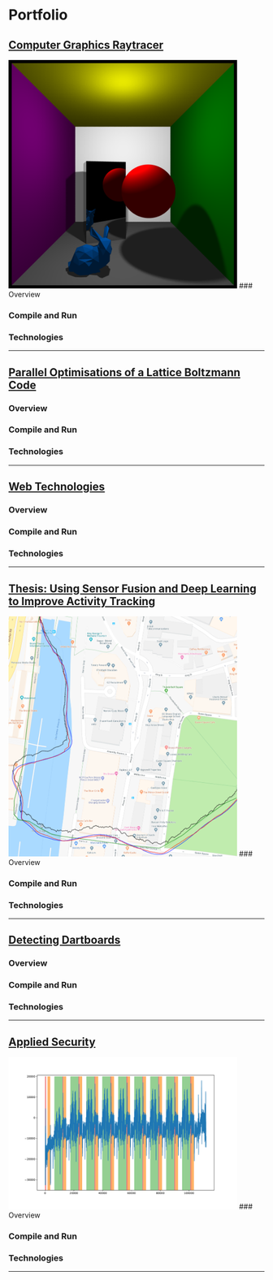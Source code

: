 # Portfolio

## [Computer Graphics Raytracer](https://github.com/ainsleyrutterford/UOB_Raytracer)
<img src="images/showcase1.png" width="450">
### Overview

### Compile and Run

### Technologies 

---
## [Parallel Optimisations of a Lattice Boltzmann Code](https://github.com/hw16471/UOB_OpenCL_LBM)

### Overview

### Compile and Run

### Technologies 

---
## [Web Technologies](https://github.com/hw16471/UOB_Web_Tech_CW)

### Overview

### Compile and Run

### Technologies 

---

## [Thesis: Using Sensor Fusion and Deep Learning to Improve Activity Tracking](https://github.com/hw16471/ActivityTrackingWithSensorFusion)
<img src="images/rnn-kal-map.png" width="450">
### Overview

### Compile and Run

### Technologies 



---

## [Detecting Dartboards](https://github.com/hw16471/UOB_DartboardDetector)

### Overview

### Compile and Run

### Technologies 

---


## [Applied Security](https://github.com/hw16471/AppliedSecurity)
<img src="images/labelled_trace.pdf" width="450">
### Overview

### Compile and Run

### Technologies 

---

